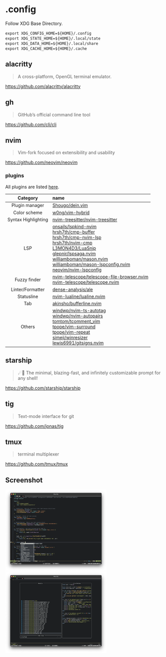 # .config

Follow XDG Base Directory.

```shell
export XDG_CONFIG_HOME=${HOME}/.config
export XDG_STATE_HOME=${HOME}/.local/state
export XDG_DATA_HOME=${HOME}/.local/share
export XDG_CACHE_HOME=${HOME}/.cache
```

## alacritty

> A cross-platform, OpenGL terminal emulator.

https://github.com/alacritty/alacritty

## gh

> GitHub’s official command line tool

https://github.com/cli/cli

## nvim

> Vim-fork focused on extensibility and usability

https://github.com/neovim/neovim

### plugins

All plugins are listed [here](https://github.com/stars/ushmz/lists/vim-plugins).

|Category|name|
|:-:|:--|
|Plugin manager|[Shougo/dein.vim](https://github.com/Shougo/dein.vim)|
|Color scheme|[w0ng/vim-hybrid](https://github.com/w0ng/vim-hybrid)|
|Syntax Highlighting|[nvim-treesitter/nvim-treesitter](https://github.com/nvim-treesitter/nvim-treesitter)|
|LSP|[onsails/lspkind-nvim](https://github.com/onsails/lspkind-nvim)<br>[hrsh7th/cmp-buffer](https://github.com/hrsh7th/cmp-buffer)<br>[hrsh7th/cmp-nvim-lsp](https://github.com/hrsh7th/cmp-nvim-lsp)<br>[hrsh7th/nvim-cmp](https://github.com/hrsh7th/nvim-cmp)<br>[L3MON4D3/LuaSnip](https://github.com/L3MON4D3/LuaSnip)<br>[glepnir/lspsaga.nvim](https://github.com/glepnir/lspsaga.nvim)<br>[williamboman/mason.nvim](https://github.com/williamboman/mason.nvim)<br>[williamboman/mason-lspconfig.nvim](https://github.com/williamboman/mason-lspconfig.nvim)<br>[neovim/nvim-lspconfig](https://github.com/neovim/nvim-lspconfig)|
|Fuzzy finder|[nvim-telescope/telescope-file-browser.nvim](https://github.com/nvim-telescope/telescope-file-browser.nvim) <br>[nvim-telescope/telescope.nvim](https://github.com/nvim-telescope/telescope.nvim)|
|Linter/Formatter|[dense-analysis/ale](https://github.com/dense-analysis/ale)|
|Statusline|[nvim-lualine/lualine.nvim](https://github.com/nvim-lualine/lualine.nvim)|
|Tab|[akinsho/bufferline.nvim](https://github.com/akinsho/bufferline.nvim)|
|Others|[windwp/nvim-ts-autotag](https://github.com/windwp/nvim-ts-autotag) <br>[windwp/nvim-autopairs](https://github.com/windwp/nvim-autopairs) <br>[tomtom/tcomment_vim](https://github.com/tomtom/tcomment_vim) <br>[tpope/vim-surround](https://github.com/tpope/vim-surround) <br>[tpope/vim-repeat](https://github.com/tpope/vim-repeat) <br>[simeji/winresizer](https://github.com/simeji/winresizer) <br>[lewis6991/gitsigns.nvim](https://github.com/lewis6991/gitsigns.nvim)|

## starship

> ☄🌌️ The minimal, blazing-fast, and infinitely customizable prompt for any shell!

https://github.com/starship/starship

## tig

> Text-mode interface for git

https://github.com/jonas/tig

## tmux

> terminal multiplexer

https://github.com/tmux/tmux

## Screenshot

<img src="../images/ss/lsp.png" width="320px" /> <img src="../images/ss/fuzzy.png" width="320px" />
